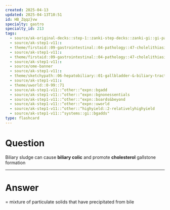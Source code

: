 ```yaml
---
created: 2025-04-13
updated: 2025-04-13T10:51
id: HB_Zqqz}vw
specialty: gastro
specialty_id: 213
tags:
  - source/ak-original-decks::step-1::zanki-step-decks::zanki-gi::gi-pathology
  - source/ak-step1-v11::
  - theme/firstaid::09-gastrointestinal::04-pathology::47-cholelithiasis-&-related-pathologies
  - source/ak-step1-v11::
  - theme/firstaid::09-gastrointestinal::04-pathology::47-cholelithiasis-&-related-pathologies::cholelithiasis::cholesterol-gallstone
  - source/ak-step1-v11::
  - source/ome-banner
  - source/ak-step1-v11::
  - theme/sketchypath::06-hepatobiliary::01-gallbladder-&-biliary-tract-disease::02-gallbladder-&-biliary-tract-disease
  - source/ak-step1-v11::
  - theme/uworld::0-99::71
  - source/ak-step1-v11::^other::^expn::bgadd
  - source/ak-step1-v11::^other::^expn::bgnonessentials
  - source/ak-step1-v11::^other::^expn::boards&beyond
  - source/ak-step1-v11::^other::^expn::uworld
  - source/ak-step1-v11::^other::^highyield::2-relativelyhighyield
  - source/ak-step1-v11::^systems::gi::bgadds"
type: flashcard
---
```


# Question
Biliary sludge can cause **biliary colic** and promote **cholesterol** gallstone formation

---

# Answer
= mixture of particulate solids that have precipitated from bile